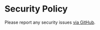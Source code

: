 Security Policy
===============

Please report any security issues [via GitHub](https://github.com/twm/coveragepth/security/advisories/new).

